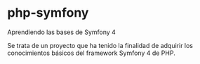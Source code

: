 # php-symfony
Aprendiendo las bases de Symfony 4

Se trata de un proyecto que ha tenido la finalidad de adquirir los conocimientos básicos del framework Symfony 4 de PHP.
